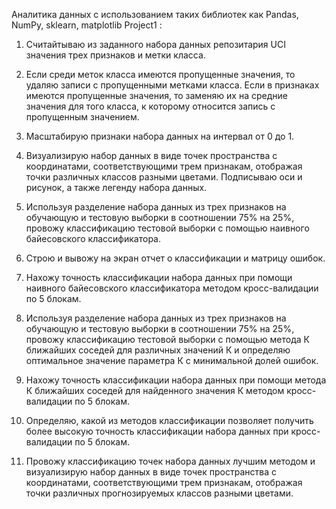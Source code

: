Аналитика данных с использованием таких библиотек как Pandas, NumPy, sklearn, matplotlib
 Project1 :
 
 1) Считайтываю из заданного набора данных репозитария UCI значения трех признаков и метки класса.

 2) Если среди меток класса имеются пропущенные значения, то удаляю записи с пропущенными метками класса. Если в признаках имеются пропущенные значения, то заменяю
их на средние значения для того класса, к которому относится запись с пропущенным значением.

 3) Масштабирую признаки набора данных на интервал от 0 до 1.

 4) Визуализирую набор данных в виде точек пространства с координатами, соответствующими трем признакам, отображая точки различных классов разными цветами.
Подписываю оси и рисунок, а также легенду набора данных.

 5) Используя разделение набора данных из трех признаков на обучающую и тестовую выборки в соотношении 75% на 25%, провожу классификацию тестовой выборки 
с помощью наивного байесовского классификатора.

 6) Строю и вывожу на экран отчет о классификации и матрицу ошибок.

 7) Нахожу точность классификации набора данных при помощи наивного байесовского классификатора методом кросс-валидации по 5 блокам.

 8) Используя разделение набора данных из трех признаков на обучающую и тестовую выборки в соотношении 75% на 25%, провожу классификацию тестовой выборки с помощью
метода К ближайших соседей для различных значений К и определяю оптимальное значение параметра К с минимальной долей ошибок.

 9) Нахожу точность классификации набора данных при помощи метода К ближайших соседей для найденного значения К методом кросс-валидации по 5 блокам.

 10) Определяю, какой из методов классификации позволяет получить более высокую точность классификации набора данных при кросс-валидации по 5 блокам.

 11) Провожу классификацию точек набора данных лучшим методом и визуализирую набор данных в виде точек пространства с координатами, соответствующими трем признакам, 
 отображая точки различных прогнозируемых классов разными цветами.
 
